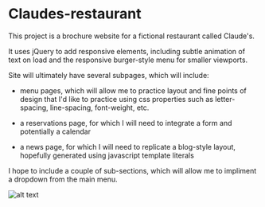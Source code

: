 # Claudes-restaurant

This project is a brochure website for a fictional restaurant called Claude's.

It uses jQuery to add responsive elements, including subtle animation of text on load and the responsive burger-style menu for smaller viewports.

Site will ultimately have several subpages, which will include:

- menu pages, which will allow me to practice layout and fine points of design that I'd like to practice using css properties such as letter-spacing, line-spacing, font-weight, etc.

- a reservations page, for which I will need to integrate a form and potentially a calendar

- a news page, for which I will need to replicate a blog-style layout, hopefully generated using javascript template literals

I hope to include a couple of sub-sections, which will allow me to impliment a dropdown from the main menu.

![alt text](http://url/to/img.png)
